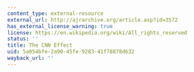 ```yaml
---
content_type: external-resource
external_url: http://ajrarchive.org/article.asp?id=3572
has_external_license_warning: true
license: https://en.wikipedia.org/wiki/All_rights_reserved
status: ''
title: The CNN Effect
uid: 5a054bfe-2a90-45fe-9283-41f78878d632
wayback_url: ''
---
```

